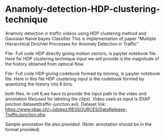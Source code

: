 # Anamoly-detection-HDP-clustering-technique
Anamoly detection in traffic videos using HDP clustering method and Gaussian Naive bayes Classifier
This is implementation of paper "Multiple Hierarchical Dirichlet Processes for Anomaly Detection in Traffic"

File- Full code HDP directly giving motion vectors, is jupyter notebook file. Here for HDP clustering technique input we will provide is the magnitude of the history obtained from optocal flow.

File- Full code HDP giving codebook formed by binning, is jupyter notebook file. Here in this file HDP clustering input is the codebook formed by quantizing the history into 8 bins.

both files. In cell 6,we have to provide the input path to the video and annotation file(used for labeling the clips).
Video used as input is IDIAP junction dataset(traffic-junction.avi).
Dataset link: https://www.idiap.ch/~odobez/RESSOURCES/DataRelease-TrafficJunction.php

Sample annotation file also provided. (Note: annotation should be in the format provided)
